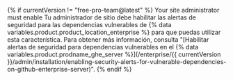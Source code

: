{% if currentVersion != "free-pro-team@latest" %}
Your site administrator must enable
Tu administrador de sitio debe habilitar las alertas de seguridad para las dependencias vulnerables de {% data variables.product.product_location_enterprise %} para que puedas utilizar esta característica. Para obtener más información, consulta "[Habilitar alertas de seguridad para dependencias vulnerables en el {% data variables.product.prodname_ghe_server %}](/enterprise/{{ currentVersion }}/admin/installation/enabling-security-alerts-for-vulnerable-dependencies-on-github-enterprise-server)".
{% endif %}
